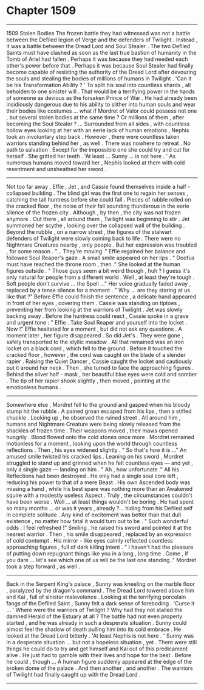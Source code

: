 
# Chapter 1509


---

1509 Stolen Bodies
The frozen battle they had witnessed was not a battle between the Defiled legion of Verge and the defenders of Twilight .
Instead , it was a battle between the Dread Lord and Soul Stealer .
The two Defiled Saints must have clashed as soon as the last true bastion of humanity in the Tomb of Ariel had fallen . Perhaps it was because they had needed each other's power before that . Perhaps it was because Soul Stealer had finally become capable of resisting the authority of the Dread Lord after devouring the souls and stealing the bodies of millions of humans in Twilight .
'Can it be his Transformation Ability ? '
To split his soul into countless shards , all beholden to one sinister will . That would be a terrifying power in the hands of someone as devious as the forsaken Prince of War . He had already been insidiously dangerous due to his ability to slither into human souls and wear their bodies like costumes … what if Mordret of Valor could possess not one , but several stolen bodies at the same time ?
Or millions of them , after becoming the Soul Stealer ?
… Surrounded from all sides , with countless hollow eyes looking at her with an eerie lack of human emotions , Nephis took an involuntary step back . However , there were countless taken warriors standing behind her , as well .
There was nowhere to retreat . No path to salvation .
Except for the impossible one she could try and cut for herself .
She gritted her teeth .
'At least ... Sunny ... is not here . '
As numerous humans moved toward her , Nephis looked at them with cold resentment and unsheathed her sword .
***
Not too far away , Effie , Jet , and Cassie found themselves inside a half - collapsed building . The blind girl was the first one to regain her senses , catching the tall huntress before she could fall .
Pieces of rubble rolled on the cracked floor , the noise of their fall sounding thunderous in the eerie silence of the frozen city .
Although , by then , the city was not frozen anymore .
Out there , all around them , Twilight was beginning to stir .
Jet summoned her scythe , looking over the collapsed wall of the building . Beyond the rubble , on a narrow street , the figures of the stalwart defenders of Twilight were slowly coming back to life . There were no Nightmare Creatures nearby , only people .
But her expression was troubled , for some reason .
"... They're moving ."
Effie regained her balance and followed Soul Reaper's gaze . A small smile appeared on her lips .
" Doofus must have reached the throne room , then ."
She looked at the human figures outside .
" Those guys seem a bit weird though , huh ? I guess it's only natural for people from a different world . Well , at least they're tough . Soft people don't survive … the Spell …"
Her voice gradually faded away , replaced by a tense silence for a moment .
" Why … are they staring at us like that ?"
Before Effie could finish the sentence , a delicate hand appeared in front of her eyes , covering them . Cassie was standing on tiptoes , preventing her from looking at the warriors of Twilight .
Jet was slowly backing away .
Before the huntress could react , Cassie spoke in a grave and urgent tone :
" Effie . Take Soul Reaper and yourself into the locket . Now !"
Effie hesitated for a moment , but did not ask any questions . A moment later , her figure disappeared . So did Jet's . They were gone , safely transported to the idyllic meadow .
All that remained was an iron locket on a black cord , which fell to the ground . Before it touched the cracked floor , however , the cord was caught on the blade of a slender rapier .
Raising the Quiet Dancer , Cassie caught the locket and cautiously put it around her neck . Then , she turned to face the approaching figures .
Behind the silver half - mask , her beautiful blue eyes were cold and somber .
The tip of her rapier shook slightly , then moved , pointing at the emotionless humans .
***
Somewhere else , Mordret fell to the ground and gasped when his bloody stump hit the rubble . A pained groan escaped from his lips , then a stifled chuckle . Looking up , he observed the ruined street .
All around him , humans and Nightmare Creature were being slowly released from the shackles of frozen time . Their weapons moved , their maws opened hungrily .
Blood flowed onto the cold stones once more .
Mordret remained motionless for a moment , looking upon the world through countless reflections .
Then , his eyes widened slightly .
" So that's how it is …"
An amused smile twisted his cracked lips .
Leaning on his sword , Mordret struggled to stand up and grinned when he felt countless eyes — and yet , only a single gaze — landing on him .
" Ah , how unfortunate ."
All his Reflections had been destroyed . He only had a single soul core left , reducing his power to that of a mere Beast . His own Ascended body was missing a hand , while his best spare was nothing more than an Awakened squire with a modestly useless Aspect .
Truly , the circumstances couldn't have been worse .
Well … at least things wouldn't be boring . He had spent so many months … or was it years , already ?... hiding from his Defiled self in complete solitude . Any kind of excitement was better than that dull existence , no matter how fatal it would turn out to be .
" Such wonderful odds . I feel refreshed !"
Smiling , he raised his sword and pointed it at the nearest warrior .
Then , his smile disappeared , replaced by an expression of cold contempt . His mirror - like eyes calmly reflected countless approaching figures , full of dark killing intent .
" I haven't had the pleasure of putting down repugnant things like you in a long , long time . Come , if you dare … let's see which one of us will be the last one standing ."
Mordret took a step forward , as well .
***
Back in the Serpent King's palace , Sunny was kneeling on the marble floor , paralyzed by the dragon's command . The Dread Lord towered above him and Kai , full of sinister malevolence .
Looking at the terrifying porcelain fangs of the Defiled Saint , Sunny felt a dark sense of foreboding .
'Curse it … '
Where were the warriors of Twilight ? Why had they not stalled the damned Herald of the Estuary at all ?
The battle had not even properly started , and he was already in such a desperate situation . Sunny could almost feel the shadow of death pulling him into its cold embrace .
He looked at the Dread Lord bitterly .
'At least Nephis is not here . '
Sunny was in a desperate situation … but not a hopeless situation , yet . There were still things he could do to try and get himself and Kai out of this predicament alive .
He just had to gamble with their lives and hope for the best .
Before he could , though …
A human figure suddenly appeared at the edge of the broken dome of the palace . And then another , and another .
The warriors of Twilight had finally caught up with the Dread Lord .

---

